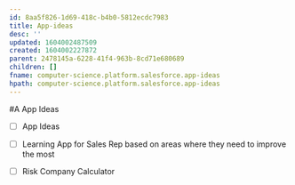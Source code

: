 ```yaml
---
id: 8aa5f826-1d69-418c-b4b0-5812ecdc7983
title: App-ideas
desc: ''
updated: 1604002487509
created: 1604002227872
parent: 2478145a-6228-41f4-963b-8cd71e680689
children: []
fname: computer-science.platform.salesforce.app-ideas
hpath: computer-science.platform.salesforce.app-ideas
---
```

\#A App Ideas

- [ ] App Ideas 
- [ ] Learning App for Sales Rep based on areas where they need to improve the most 
- [ ] Risk Company Calculator 

